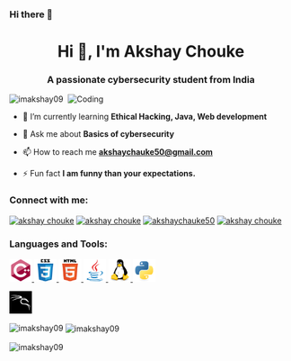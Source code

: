 ### Hi there 👋<h1 align="center">Hi 👋, I'm Akshay Chouke</h1>
<h3 align="center">A passionate cybersecurity student from India</h3>
<img align="right" alt="Coding" width="400" src="https://www.esds.co.in/blog/wp-content/uploads/2020/01/leaky-cloud-3.gif">

<p align="left"> <img src="https://komarev.com/ghpvc/?username=imakshay09&label=Profile%20views&color=0e75b6&style=flat" alt="imakshay09" /> </p>

- 🌱 I’m currently learning **Ethical Hacking, Java, Web development**

- 💬 Ask me about **Basics of cybersecurity**

- 📫 How to reach me **akshaychauke50@gmail.com**

- ⚡ Fun fact **I am funny than your expectations.**

<h3 align="left">Connect with me:</h3>
<p align="left">
<a href="https://linkedin.com/in/akshay chouke" target="blank"><img align="center" src="https://raw.githubusercontent.com/rahuldkjain/github-profile-readme-generator/master/src/images/icons/Social/linked-in-alt.svg" alt="akshay chouke" height="30" width="40" /></a>
<a href="https://stackoverflow.com/users/akshay chouke" target="blank"><img align="center" src="https://raw.githubusercontent.com/rahuldkjain/github-profile-readme-generator/master/src/images/icons/Social/stack-overflow.svg" alt="akshay chouke" height="30" width="40" /></a>
<a href="https://instagram.com/akshaychauke50" target="blank"><img align="center" src="https://raw.githubusercontent.com/rahuldkjain/github-profile-readme-generator/master/src/images/icons/Social/instagram.svg" alt="akshaychauke50" height="30" width="40" /></a>
<a href="https://www.hackerrank.com/akshay chouke" target="blank"><img align="center" src="https://raw.githubusercontent.com/rahuldkjain/github-profile-readme-generator/master/src/images/icons/Social/hackerrank.svg" alt="akshay chouke" height="30" width="40" /></a>
</p>

<h3 align="left">Languages and Tools:</h3>
<p align="left"> <a href="https://www.w3schools.com/cpp/" target="_blank" rel="noreferrer"> <img src="https://raw.githubusercontent.com/devicons/devicon/master/icons/cplusplus/cplusplus-original.svg" alt="cplusplus" width="40" height="40"/> </a> <a href="https://www.w3schools.com/css/" target="_blank" rel="noreferrer"> <img src="https://raw.githubusercontent.com/devicons/devicon/master/icons/css3/css3-original-wordmark.svg" alt="css3" width="40" height="40"/> </a> <a href="https://www.w3.org/html/" target="_blank" rel="noreferrer"> <img src="https://raw.githubusercontent.com/devicons/devicon/master/icons/html5/html5-original-wordmark.svg" alt="html5" width="40" height="40"/> </a> <a href="https://www.java.com" target="_blank" rel="noreferrer"> <img src="https://raw.githubusercontent.com/devicons/devicon/master/icons/java/java-original.svg" alt="java" width="40" height="40"/> </a> <a href="https://www.linux.org/" target="_blank" rel="noreferrer"> <img src="https://raw.githubusercontent.com/devicons/devicon/master/icons/linux/linux-original.svg" alt="linux" width="40" height="40"/> </a> <a href="https://www.python.org" target="_blank" rel="noreferrer"> <img src="https://raw.githubusercontent.com/devicons/devicon/master/icons/python/python-original.svg" alt="python" width="40" height="40"/> </a> </p>  <img width="40" height="40" src="https://github.com/divyanshojha99/PICBOX/blob/main/kali.png?raw=true"> 

<p><img align="left" src="https://github-readme-stats.vercel.app/api/top-langs?username=imakshay09&show_icons=true&locale=en&layout=compact" alt="imakshay09" /></p>

<p>&nbsp;<img align="center" src="https://github-readme-stats.vercel.app/api?username=imakshay09&show_icons=true&locale=en" alt="imakshay09" /></p>

<p><img align="center" src="https://github-readme-streak-stats.herokuapp.com/?user=imakshay09&" alt="imakshay09" /></p>
